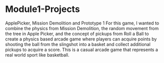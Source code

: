 # Module1-Projects
 ApplePicker, Mission Demolition and Prototype 1
For this game, I wanted to combine the physics from Mission Demolition, the random movement from the tree in Apple Picker, and the concept of pickups from Roll a Ball to create a physics based arcade game where players can acquire points by shooting the ball from the slingshot into a basket and collect additional pickups to acquire a score. This is a casual arcade game that represents a real world sport like basketball.
